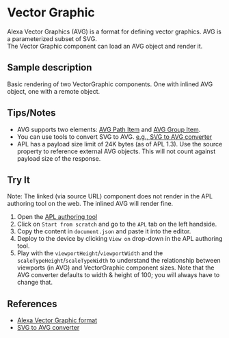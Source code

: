 # Vector Graphic

Alexa Vector Graphics (AVG) is a format for defining vector graphics. AVG is a parameterized subset of SVG.  
The Vector Graphic component can load an AVG object and render it.

## Sample description

Basic rendering of two VectorGraphic components. One with inlined AVG object, one with a remote object.  

## Tips/Notes

- AVG supports two elements: [AVG Path Item](https://aplspec.aka.corp.amazon.com/release-1.3/html/graphics.html#avg-path-item-section) and [AVG Group Item](https://aplspec.aka.corp.amazon.com/release-1.3/html/graphics.html#avg-group-item-section).
- You  can use tools to convert SVG to AVG.  [e.g., SVG to AVG converter](https://svgtoavg.glitch.me/)
- APL has a payload size limit of 24K bytes (as of APL 1.3). Use the source property to reference external AVG objects. This will not count against payload size of the response.

## Try It

Note: The linked (via source URL) component does not render in the APL authoring tool on the web.  The inlined AVG will render fine.

1. Open the [APL authoring tool](https://developer.amazon.com/alexa/console/ask/displays)
1. Click on `Start from scratch` and go to the `APL` tab on the left handside.
1. Copy the content in `document.json` and paste it into the editor.
1. Deploy to the device by clicking `View on` drop-down in the APL authoring tool.
1. Play with the `viewportHeight`/`viewportWidth` and the `scaleTypeHeight`/`scaleTypeWidth` to understand the relationship between viewports (in AVG) and VectorGraphic component sizes.  Note that the AVG converter defaults to width & height of 100; you will always have to change that.

## References

- [Alexa Vector Graphic format](https://developer.amazon.com/en-US/docs/alexa/alexa-presentation-language/apl-avg-format.html)
- [SVG to AVG converter](https://svgtoavg.glitch.me/)

